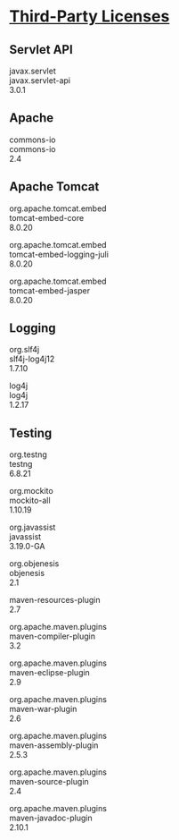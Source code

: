 # [Third-Party Licenses](http://programmers.stackexchange.com/questions/234511/what-is-the-best-practice-for-arranging-third-party-library-licenses-paperwork)


## Servlet API

javax.servlet  
javax.servlet-api  
3.0.1  


## Apache

commons-io  
commons-io  
2.4  


## Apache Tomcat

org.apache.tomcat.embed  
tomcat-embed-core  
8.0.20  

org.apache.tomcat.embed  
tomcat-embed-logging-juli  
8.0.20  

org.apache.tomcat.embed  
tomcat-embed-jasper  
8.0.20  


## Logging

org.slf4j  
slf4j-log4j12  
1.7.10  

log4j  
log4j  
1.2.17  


## Testing

org.testng  
testng  
6.8.21  

org.mockito  
mockito-all  
1.10.19  


org.javassist  
javassist  
3.19.0-GA  

org.objenesis  
objenesis  
2.1  


maven-resources-plugin  
2.7  

org.apache.maven.plugins  
maven-compiler-plugin  
3.2  

org.apache.maven.plugins  
maven-eclipse-plugin  
2.9  

org.apache.maven.plugins  
maven-war-plugin  
2.6  


org.apache.maven.plugins  
maven-assembly-plugin  
2.5.3  

org.apache.maven.plugins  
maven-source-plugin  
2.4  

org.apache.maven.plugins  
maven-javadoc-plugin  
2.10.1  

<!--
org.sonatype.plugins  
nexus-staging-maven-plugin  
1.6.5  
-->
